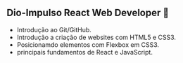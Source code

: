 ## Dio-Impulso React Web Developer :pushpin:



- Introdução ao Git/GitHub.
- Introdução a criação de websites com HTML5 e CSS3.
- Posicionamdo elementos com Flexbox em CSS3.
- principais fundamentos de React e JavaScript. 
